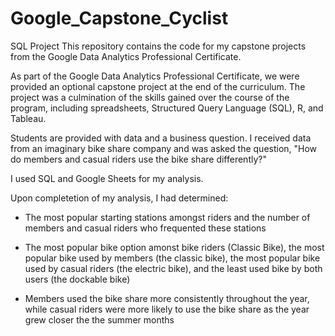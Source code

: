# Google_Capstone_Cyclist
SQL Project
This repository contains the code for my capstone projects from the Google Data Analytics Professional Certificate.

As part of the Google Data Analytics Professional Certificate, we were provided an optional capstone project at the end of the curriculum. The project was a culmination of the skills gained over the course of the program, including spreadsheets, Structured Query Language (SQL), R, and Tableau.

Students are provided with data and a business question. I received data from an imaginary bike share company and was asked the question, "How do members and casual riders use the bike share differently?"

I used SQL and Google Sheets for my analysis.

Upon completetion of my analysis, I had determined:

- The most popular starting stations amongst riders and the number of members and casual riders who frequented these stations

- The most popular bike option amonst bike riders (Classic Bike), the most popular bike used by members (the classic bike), the most popular bike used by casual riders (the electric bike), and the least used bike by both users (the dockable bike)

- Members used the bike share more consistently throughout the year, while casual riders were more likely to use the bike share as the year grew closer the the summer months

